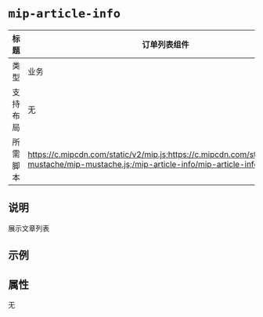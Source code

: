 # `mip-article-info`

标题|订单列表组件
----|----
类型|业务
支持布局|无
所需脚本|  https://c.mipcdn.com/static/v2/mip.js;https://c.mipcdn.com/static/v1/mip-mustache/mip-mustache.js;/mip-article-info/mip-article-info.js
       

## 说明

展示文章列表

## 示例

<mip-article-info></mip-article-info>

## 属性

无